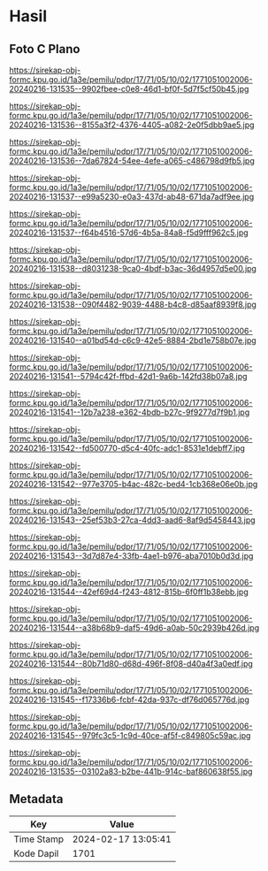 # Hasil

## Foto C Plano

https://sirekap-obj-formc.kpu.go.id/1a3e/pemilu/pdpr/17/71/05/10/02/1771051002006-20240216-131535--9902fbee-c0e8-46d1-bf0f-5d7f5cf50b45.jpg

https://sirekap-obj-formc.kpu.go.id/1a3e/pemilu/pdpr/17/71/05/10/02/1771051002006-20240216-131536--8155a3f2-4376-4405-a082-2e0f5dbb9ae5.jpg

https://sirekap-obj-formc.kpu.go.id/1a3e/pemilu/pdpr/17/71/05/10/02/1771051002006-20240216-131536--7da67824-54ee-4efe-a065-c486798d9fb5.jpg

https://sirekap-obj-formc.kpu.go.id/1a3e/pemilu/pdpr/17/71/05/10/02/1771051002006-20240216-131537--e99a5230-e0a3-437d-ab48-671da7adf9ee.jpg

https://sirekap-obj-formc.kpu.go.id/1a3e/pemilu/pdpr/17/71/05/10/02/1771051002006-20240216-131537--f64b4516-57d6-4b5a-84a8-f5d9fff962c5.jpg

https://sirekap-obj-formc.kpu.go.id/1a3e/pemilu/pdpr/17/71/05/10/02/1771051002006-20240216-131538--d8031238-9ca0-4bdf-b3ac-36d4957d5e00.jpg

https://sirekap-obj-formc.kpu.go.id/1a3e/pemilu/pdpr/17/71/05/10/02/1771051002006-20240216-131538--090f4482-9039-4488-b4c8-d85aaf8939f8.jpg

https://sirekap-obj-formc.kpu.go.id/1a3e/pemilu/pdpr/17/71/05/10/02/1771051002006-20240216-131540--a01bd54d-c6c9-42e5-8884-2bd1e758b07e.jpg

https://sirekap-obj-formc.kpu.go.id/1a3e/pemilu/pdpr/17/71/05/10/02/1771051002006-20240216-131541--5794c42f-ffbd-42d1-9a6b-142fd38b07a8.jpg

https://sirekap-obj-formc.kpu.go.id/1a3e/pemilu/pdpr/17/71/05/10/02/1771051002006-20240216-131541--12b7a238-e362-4bdb-b27c-9f9277d7f9b1.jpg

https://sirekap-obj-formc.kpu.go.id/1a3e/pemilu/pdpr/17/71/05/10/02/1771051002006-20240216-131542--fd500770-d5c4-40fc-adc1-8531e1debff7.jpg

https://sirekap-obj-formc.kpu.go.id/1a3e/pemilu/pdpr/17/71/05/10/02/1771051002006-20240216-131542--977e3705-b4ac-482c-bed4-1cb368e06e0b.jpg

https://sirekap-obj-formc.kpu.go.id/1a3e/pemilu/pdpr/17/71/05/10/02/1771051002006-20240216-131543--25ef53b3-27ca-4dd3-aad6-8af9d5458443.jpg

https://sirekap-obj-formc.kpu.go.id/1a3e/pemilu/pdpr/17/71/05/10/02/1771051002006-20240216-131543--3d7d87e4-33fb-4ae1-b976-aba7010b0d3d.jpg

https://sirekap-obj-formc.kpu.go.id/1a3e/pemilu/pdpr/17/71/05/10/02/1771051002006-20240216-131544--42ef69d4-f243-4812-815b-6f0ff1b38ebb.jpg

https://sirekap-obj-formc.kpu.go.id/1a3e/pemilu/pdpr/17/71/05/10/02/1771051002006-20240216-131544--a38b68b9-daf5-49d6-a0ab-50c2939b426d.jpg

https://sirekap-obj-formc.kpu.go.id/1a3e/pemilu/pdpr/17/71/05/10/02/1771051002006-20240216-131544--80b71d80-d68d-496f-8f08-d40a4f3a0edf.jpg

https://sirekap-obj-formc.kpu.go.id/1a3e/pemilu/pdpr/17/71/05/10/02/1771051002006-20240216-131545--f17336b6-fcbf-42da-937c-df76d065776d.jpg

https://sirekap-obj-formc.kpu.go.id/1a3e/pemilu/pdpr/17/71/05/10/02/1771051002006-20240216-131545--979fc3c5-1c9d-40ce-af5f-c849805c59ac.jpg

https://sirekap-obj-formc.kpu.go.id/1a3e/pemilu/pdpr/17/71/05/10/02/1771051002006-20240216-131535--03102a83-b2be-441b-914c-baf860638f55.jpg


## Metadata

| Key        | Value               |
| ---------- | ------------------- |
| Time Stamp | 2024-02-17 13:05:41 |
| Kode Dapil | 1701                |



